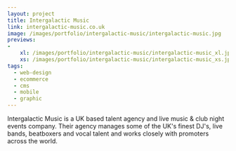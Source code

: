 ```yaml
---
layout: project
title: Intergalactic Music
link: intergalactic-music.co.uk
image: /images/portfolio/intergalactic-music/intergalactic-music.jpg
previews:
-
    xl: /images/portfolio/intergalactic-music/intergalactic-music_xl.jpg
    xs: /images/portfolio/intergalactic-music/intergalactic-music_xs.jpg
tags:
  - web-design
  - ecommerce
  - cms
  - mobile
  - graphic
---
```


Intergalactic Music is a UK based talent agency and live music & club night events company. Their agency manages some of the UK's finest DJ's, live bands, beatboxers and vocal talent and works closely with promoters across the world.


